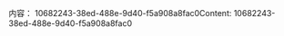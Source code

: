 <span data-ttu-id="c1b9c-101">内容： 10682243-38ed-488e-9d40-f5a908a8fac0</span><span class="sxs-lookup"><span data-stu-id="c1b9c-101">Content: 10682243-38ed-488e-9d40-f5a908a8fac0</span></span>